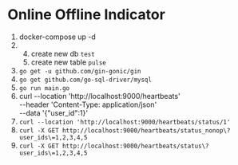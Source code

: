 # Online Offline Indicator
1. docker-compose up -d
2. 4. create new db `test`
    1. create new table `pulse`
2. `go get -u github.com/gin-gonic/gin`
5. `go get github.com/go-sql-driver/mysql`
6. `go run main.go`
7. curl --location 'http://localhost:9000/heartbeats' \
--header 'Content-Type: application/json' \
--data '{"user_id":1}'
8. `curl --location 'http://localhost:9000/heartbeats/status/1'`
4. `curl -X GET http://localhost:9000/heartbeats/status_nonop\?user_ids\=1,2,3,4,5`
5. `curl -X GET http://localhost:9000/heartbeats/status\?user_ids\=1,2,3,4,5`
